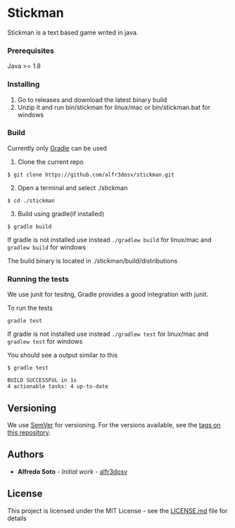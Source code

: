 # Stickman

Stickman is a text based game writed in java.

### Prerequisites

Java >= 1.8

### Installing

1. Go to releases and download the latest binary build
2. Unzip it and run bin/stickman for linux/mac or bin/stickman.bat for windows

### Build

Currently only [Gradle](https://gradle.org/) can be used

1. Clone the current repo
```
$ git clone https://github.com/alfr3dosv/stickman.git
```
2. Open a terminal and select ./stickman
```
$ cd ./stickman
```
3. Build using gradle(if installed)
```
$ gradle build
```
If gradle is not installed use instead ``./gradlew build`` for linux/mac and ``gradlew build`` for windows

The build binary is located in ./stickman/build/distributions 

### Running the tests
We use junit for tesitng, Gradle provides a good integration with junit.

To run the tests
```
gradle test
```
If gradle is not installed use instead ``./gradlew test`` for linux/mac and ``gradlew test`` for windows

You should see a output similar to this
```
$ gradle test

BUILD SUCCESSFUL in 1s
4 actionable tasks: 4 up-to-date
```

## Versioning

We use [SemVer](http://semver.org/) for versioning. For the versions available, see the [tags on this repository](https://github.com/alfr3dosv/stickman/tags). 

## Authors

* **Alfredo Soto** - *Initial work* - [alfr3dosv](https://github.com/alfr3dosv)

## License

This project is licensed under the MIT License - see the [LICENSE.md](LICENSE.md) file for details
